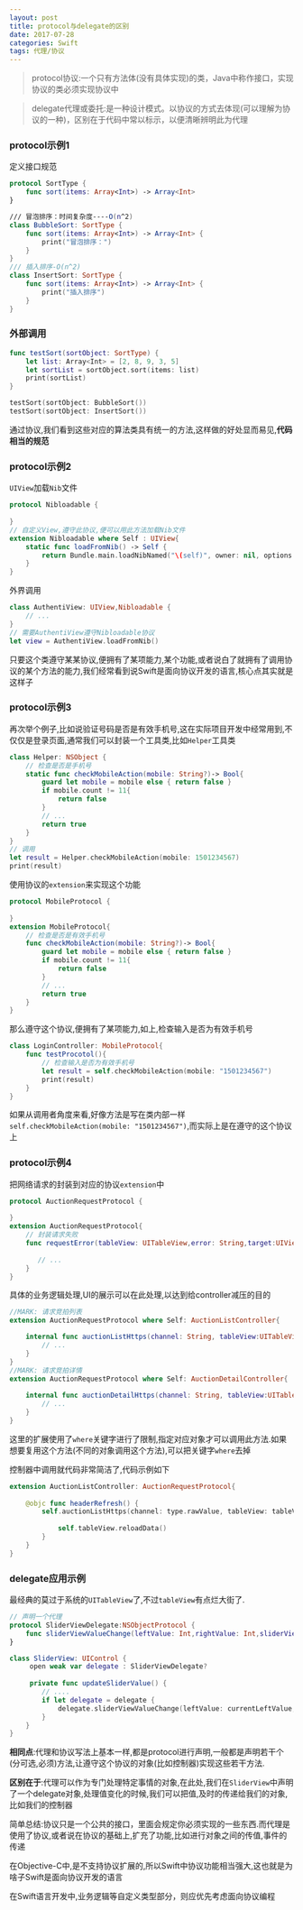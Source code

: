 ```yaml
---
layout: post
title: protocol与delegate的区别
date: 2017-07-28
categories: Swift
tags: 代理/协议
---
```

>protocol协议:一个只有方法体(没有具体实现)的类，Java中称作接口，实现协议的类必须实现协议中

>delegate代理或委托:是一种设计模式。以协议的方式去体现(可以理解为协议的一种)，区别在于代码中常以<xxxDeletgate>标示，以便清晰辨明此为代理

### protocol示例1
定义接口规范
```swift
protocol SortType {
    func sort(items: Array<Int>) -> Array<Int>
}

/// 冒泡排序：时间复杂度----O(n^2)
class BubbleSort: SortType {
    func sort(items: Array<Int>) -> Array<Int> {
        print("冒泡排序：")
    }
}
/// 插入排序-O(n^2)
class InsertSort: SortType {
    func sort(items: Array<Int>) -> Array<Int> {
        print("插入排序")
    }
}
```
### 外部调用
```Swift
func testSort(sortObject: SortType) {
    let list: Array<Int> = [2, 8, 9, 3, 5]
    let sortList = sortObject.sort(items: list)
    print(sortList)
}

testSort(sortObject: BubbleSort())
testSort(sortObject: InsertSort())
```
通过协议,我们看到这些对应的算法类具有统一的方法,这样做的好处显而易见,**代码相当的规范**

### protocol示例2
`UIView`加载`Nib`文件
```swift
protocol Nibloadable {
    
}
// 自定义View,遵守此协议,便可以用此方法加载Nib文件
extension Nibloadable where Self : UIView{
    static func loadFromNib() -> Self {
        return Bundle.main.loadNibNamed("\(self)", owner: nil, options: nil)?.first as! Self
    }
}
```

外界调用
```swift
class AuthentiView: UIView,Nibloadable {
    // ...
}
// 需要AuthentiView遵守Nibloadable协议
let view = AuthentiView.loadFromNib()
```
只要这个类遵守某某协议,便拥有了某项能力,某个功能,或者说白了就拥有了调用协议的某个方法的能力,我们经常看到说Swift是面向协议开发的语言,核心点其实就是这样子

### protocol示例3
再次举个例子,比如说验证号码是否是有效手机号,这在实际项目开发中经常用到,不仅仅是登录页面,通常我们可以封装一个工具类,比如`Helper`工具类
```swift
class Helper: NSObject {
    // 检查是否是手机号
    static func checkMobileAction(mobile: String?)-> Bool{
        guard let mobile = mobile else { return false }
        if mobile.count != 11{
            return false
        }
        // ...
        return true
    }
}
// 调用
let result = Helper.checkMobileAction(mobile: 1501234567)
print(result)
```

使用协议的`extension`来实现这个功能
```Swift
protocol MobileProtocol {
    
}
extension MobileProtocol{
    // 检查是否是有效手机号
    func checkMobileAction(mobile: String?)-> Bool{
        guard let mobile = mobile else { return false }
        if mobile.count != 11{
            return false
        }
        // ...
        return true
    }
}
```
那么遵守这个协议,便拥有了某项能力,如上,检查输入是否为有效手机号
```Swift
class LoginController: MobileProtocol{
    func testProcotol(){
        // 检查输入是否为有效手机号
        let result = self.checkMobileAction(mobile: "1501234567")
        print(result)
    }
}
```
如果从调用者角度来看,好像方法是写在类内部一样`self.checkMobileAction(mobile: "1501234567")`,而实际上是在遵守的这个协议上

### protocol示例4
把网络请求的封装到对应的协议`extension`中
```Swift
protocol AuctionRequestProtocol {
    
}
extension AuctionRequestProtocol{
    // 封装请求失败
    func requestError(tableView: UITableView,error: String,target:UIViewController,action:Selector,frame: CGRect) {
        
       // ...
    }
}
```
具体的业务逻辑处理,UI的展示可以在此处理,以达到给controller减压的目的
```Swift
//MARK: 请求竞拍列表
extension AuctionRequestProtocol where Self: AuctionListController{

    internal func auctionListHttps(channel: String, tableView:UITableView,target:UIViewController,action:Selector, finishedCallBack : @escaping ([AuctionListModel]?) -> ()) {
        // ...
    }
}
//MARK: 请求竞拍详情
extension AuctionRequestProtocol where Self: AuctionDetailController{
    
    internal func auctionDetailHttps(channel: String, tableView:UITableView,target:UIViewController,action:Selector, finishedCallBack : @escaping ([AuctionListModel]?) -> ()) {
        // ...
    }
}
```
这里的扩展使用了`where`关键字进行了限制,指定对应对象才可以调用此方法.如果想要复用这个方法(不同的对象调用这个方法),可以把关键字`where`去掉

控制器中调用就代码非常简洁了,代码示例如下
```swift
extension AuctionListController: AuctionRequestProtocol{
    
    @objc func headerRefresh() {
        self.auctionListHttps(channel: type.rawValue, tableView: tableView, target: self, action: #selector(headerRefresh)) { (array) in
            
            self.tableView.reloadData()
        }
    }
}
```

### delegate应用示例
最经典的莫过于系统的`UITableView`了,不过`tableView`有点烂大街了.
```Swift
// 声明一个代理
protocol SliderViewDelegate:NSObjectProtocol {
    func sliderViewValueChange(leftValue: Int,rightValue: Int,sliderView: SliderView)
}

class SliderView: UIControl {
     open weak var delegate : SliderViewDelegate?
    
     private func updateSliderValue() {
        // ....
        if let delegate = delegate {
            delegate.sliderViewValueChange(leftValue: currentLeftValue, rightValue: currentRightValue, sliderView: self)
        }
    }
}    
```
**相同点**:代理和协议写法上基本一样,都是protocol进行声明,一般都是声明若干个(分可选,必须)方法,让遵守这个协议的对象(比如控制器)实现这些若干方法.

**区别在于**:代理可以作为专门处理特定事情的对象,在此处,我们在`SliderView`中声明了一个delegate对象,处理值变化的时候,我们可以把值,及时的传递给我们的对象,比如我们的控制器

简单总结:协议只是一个公共的接口，里面会规定你必须实现的一些东西.而代理是使用了协议,或者说在协议的基础上,扩充了功能,比如进行对象之间的传值,事件的传递

在Objective-C中,是不支持协议扩展的,所以Swift中协议功能相当强大,这也就是为啥子Swift是面向协议开发的语言

在Swift语言开发中,业务逻辑等自定义类型部分，则应优先考虑面向协议编程
